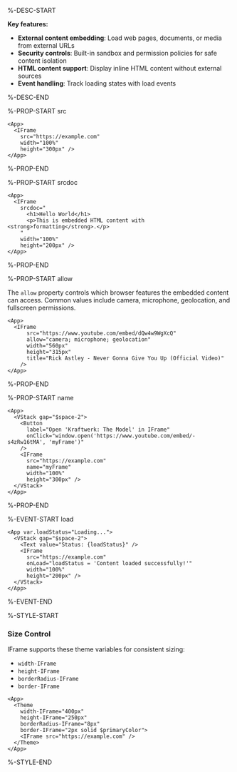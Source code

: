 %-DESC-START

**Key features:**
- **External content embedding**: Load web pages, documents, or media from external URLs
- **Security controls**: Built-in sandbox and permission policies for safe content isolation
- **HTML content support**: Display inline HTML content without external sources
- **Event handling**: Track loading states with load events

%-DESC-END

%-PROP-START src

```xmlui-pg copy display name="Example: src"
<App>
  <IFrame 
    src="https://example.com" 
    width="100%" 
    height="300px" />
</App>
```

%-PROP-END

%-PROP-START srcdoc

```xmlui-pg copy display name="Example: srcdoc"
<App>
  <IFrame 
    srcdoc="
      <h1>Hello World</h1>
      <p>This is embedded HTML content with <strong>formatting</strong>.</p>
    "
    width="100%" 
    height="200px" />
</App>
```

%-PROP-END

%-PROP-START allow

The `allow` property controls which browser features the embedded content can access. Common values include camera, microphone, geolocation, and fullscreen permissions.

```xmlui-pg copy display name="Example: allow"
<App>
  <IFrame
      src="https://www.youtube.com/embed/dQw4w9WgXcQ"
      allow="camera; microphone; geolocation"
      width="560px"
      height="315px"
      title="Rick Astley - Never Gonna Give You Up (Official Video)"
    />
</App>
```

%-PROP-END

%-PROP-START name

```xmlui-pg copy display name="Example: name" /name="myFrame"/
<App>
  <VStack gap="$space-2">
    <Button 
      label="Open 'Kraftwerk: The Model' in IFrame" 
      onClick="window.open('https://www.youtube.com/embed/-s4zRw16tMA', 'myFrame')" 
    />
    <IFrame 
      src="https://example.com"
      name="myFrame"
      width="100%" 
      height="300px" />
  </VStack>
</App>
```

%-PROP-END

%-EVENT-START load

```xmlui-pg copy display name="Example: load"
<App var.loadStatus="Loading...">
  <VStack gap="$space-2">
    <Text value="Status: {loadStatus}" />
    <IFrame 
      src="https://example.com"
      onLoad="loadStatus = 'Content loaded successfully!'"
      width="100%" 
      height="200px" />
  </VStack>
</App>
```

%-EVENT-END

%-STYLE-START

### Size Control

IFrame supports these theme variables for consistent sizing:
- `width-IFrame`
- `height-IFrame`
- `borderRadius-IFrame`
- `border-IFrame`

```xmlui-pg display copy name="Example: IFrame with custom styling"
<App>
  <Theme 
    width-IFrame="400px" 
    height-IFrame="250px"
    borderRadius-IFrame="8px"
    border-IFrame="2px solid $primaryColor">
    <IFrame src="https://example.com" />
  </Theme>
</App>
```

%-STYLE-END

